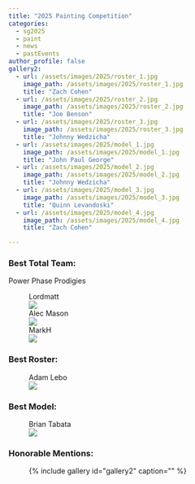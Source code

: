 ```yaml
---
title: "2025 Painting Competition"
categories:
  - sg2025
  - paint
  - news
  - pastEvents
author_profile: false
gallery2:
  - url: /assets/images/2025/roster_1.jpg
    image_path: /assets/images/2025/roster_1.jpg
    title: "Zach Cohen"
  - url: /assets/images/2025/roster_2.jpg
    image_path: /assets/images/2025/roster_2.jpg
    title: "Joe Benson"
  - url: /assets/images/2025/roster_3.jpg
    image_path: /assets/images/2025/roster_3.jpg
    title: "Johnny Wedzicha"
  - url: /assets/images/2025/model_1.jpg
    image_path: /assets/images/2025/model_1.jpg
    title: "John Paul George"
  - url: /assets/images/2025/model_2.jpg
    image_path: /assets/images/2025/model_2.jpg
    title: "Johnny Wedzicha"
  - url: /assets/images/2025/model_3.jpg
    image_path: /assets/images/2025/model_3.jpg
    title: "Quinn Levandoski"
  - url: /assets/images/2025/model_4.jpg
    image_path: /assets/images/2025/model_4.jpg
    title: "Zach Cohen"

---
```

<h3>Best Total Team:</h3>
Power Phase Prodigies
<figure>    
    <figcaption>Lordmatt</figcaption>
    <a href="/assets/images/2025/best_team_1.jpg"><img src="/assets/images/2025/best_team_1.jpg"></a>
    <figcaption>Alec Mason</figcaption>
    <a href="/assets/images/2025/best_team_2.jpg"><img src="/assets/images/2025/best_team_2.jpg"></a>
    <figcaption>MarkH</figcaption>
    <a href="/assets/images/2025/best_team_3.jpg"><img src="/assets/images/2025/best_team_3.jpg"></a>    
</figure>

<h3>Best Roster:</h3>
<figure>
    <figcaption>Adam Lebo</figcaption>
    <a href="/assets/images/2025/best_roster_1.jpg"><img src="/assets/images/2025/best_roster_1.jpg"></a>    
</figure>

<h3>Best Model:</h3>
<figure>
    <figcaption>Brian Tabata</figcaption>
    <a href="/assets/images/2025/best_model_1.jpg"><img src="/assets/images/2025/best_model_1.jpg"></a>
</figure>

<h3>Honorable Mentions:</h3>
<figure>
    {% include gallery id="gallery2" caption="" %}  
</figure>
